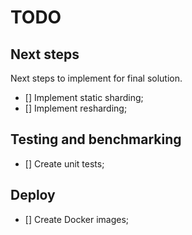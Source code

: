 # TODO

## Next steps
Next steps to implement for final solution.

* [] Implement static sharding;
* [] Implement resharding;

## Testing and benchmarking
* [] Create unit tests;

## Deploy
* [] Create Docker images;
